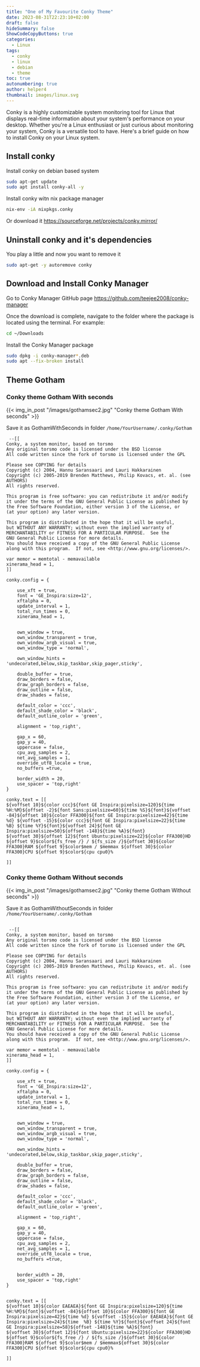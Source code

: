 ```yaml
---
title: "One of My Favourite Conky Theme"
date: 2023-08-31T22:23:10+02:00
draft: false
hideSummary: false
ShowCodeCopyButtons: true
categories:
  - Linux
tags:
  - conky
  - linux
  - debian
  - theme
toc: true
autonumbering: true
author: helper4
thumbnail: images/linux.svg
---
```


Conky is a highly customizable system monitoring tool for Linux that displays real-time information about your system's performance on your desktop. Whether you're a Linux enthusiast or just curious about monitoring your system, Conky is a versatile tool to have. Here's a brief guide on how to install Conky on your Linux system.

## Install conky

Install conky on debian based system

```bash
sudo apt-get update
sudo apt install conky-all -y
```
Install conky witn nix package manager

```bash
nix-env -iA nixpkgs.conky
```
Or download it https://sourceforge.net/projects/conky.mirror/



## Uninstall conky and it's dependencies

You play a little and now you want to remove it

```bash
sudo apt-get -y autoremove conky
```


## Download and Install Conky Manager

Go to Conky Manager GitHub page https://github.com/teejee2008/conky-manager

Once the download is complete, navigate to the folder where the package is located using the terminal. For example:

```bash
cd ~/Downloads
```

Install the Conky Manager package

```bash
sudo dpkg -i conky-manager*.deb
sudo apt --fix-broken install
```

## Theme Gotham
### Conky theme Gotham With seconds

{{< img_in_post "/images/gothamsec2.jpg" "Conky theme Gotham With seconds" >}}

Save it as GothamWithSeconds in folder ```/home/YourUsername/.conky/Gotham```

```text
 --[[
Conky, a system monitor, based on torsmo
Any original torsmo code is licensed under the BSD license
All code written since the fork of torsmo is licensed under the GPL

Please see COPYING for details
Copyright (c) 2004, Hannu Saransaari and Lauri Hakkarainen
Copyright (c) 2005-2019 Brenden Matthews, Philip Kovacs, et. al. (see AUTHORS)
All rights reserved.

This program is free software: you can redistribute it and/or modify
it under the terms of the GNU General Public License as published by
the Free Software Foundation, either version 3 of the License, or
(at your option) any later version.

This program is distributed in the hope that it will be useful,
but WITHOUT ANY WARRANTY; without even the implied warranty of
MERCHANTABILITY or FITNESS FOR A PARTICULAR PURPOSE.  See the
GNU General Public License for more details.
You should have received a copy of the GNU General Public License
along with this program.  If not, see <http://www.gnu.org/licenses/>.

var memor = memtotal - memavailable
xinerama_head = 1,
]]

conky.config = {
   
	use_xft = true,
	font = 'GE_Inspira:size=12',
	xftalpha = 0,
    update_interval = 1,
	total_run_times = 0,
	xinerama_head = 1,
	
	
	own_window = true,
 	own_window_transparent = true,
    own_window_argb_visual = true,
    own_window_type = 'normal',
    
	own_window_hints = 'undecorated,below,skip_taskbar,skip_pager,sticky',
	
 	double_buffer = true,   
    draw_borders = false,
    draw_graph_borders = false,
    draw_outline = false,
    draw_shades = false,
    
    default_color = 'ccc',
    default_shade_color = 'black',
    default_outline_color = 'green',
    
    alignment = 'top_right',
    
    gap_x = 60,
    gap_y = 40,
	uppercase = false,
	cpu_avg_samples = 2,
	net_avg_samples = 1,
	override_utf8_locale = true, 
	no_buffers =true,
	
    border_width = 20,
	use_spacer = 'top,right' 
}

conky.text = [[
${voffset 10}${color ccc}${font GE Inspira:pixelsize=120}${time %H:%M}${offset -2}${font Sans:pixelsize=60}${time %S}${font}${voffset -84}${offset 10}${color FFA300}${font GE Inspira:pixelsize=42}${time %d} ${voffset -15}${color ccc}${font GE Inspira:pixelsize=22}${time  %B} ${time %Y}${font}${voffset 24}${font GE Inspira:pixelsize=50}${offset -148}${time %A}${font}
${voffset 30}${offset 12}${font Ubuntu:pixelsize=22}${color FFA300}HD ${offset 9}$color${fs_free /} / ${fs_size /}${offset 30}${color FFA300}RAM ${offset 9}$color$mem / $memmax ${offset 30}${color FFA300}CPU ${offset 9}$color${cpu cpu0}% 

]]

```

### Conky theme Gotham Without seconds
 
{{< img_in_post "/images/gothamsec2.jpg" "Conky theme Gotham Without seconds" >}}

Save it as GothamWithoutSeconds in folder ```/home/YourUsername/.conky/Gotham```

```text

 --[[
Conky, a system monitor, based on torsmo
Any original torsmo code is licensed under the BSD license
All code written since the fork of torsmo is licensed under the GPL

Please see COPYING for details
Copyright (c) 2004, Hannu Saransaari and Lauri Hakkarainen
Copyright (c) 2005-2019 Brenden Matthews, Philip Kovacs, et. al. (see AUTHORS)
All rights reserved.

This program is free software: you can redistribute it and/or modify
it under the terms of the GNU General Public License as published by
the Free Software Foundation, either version 3 of the License, or
(at your option) any later version.

This program is distributed in the hope that it will be useful,
but WITHOUT ANY WARRANTY; without even the implied warranty of
MERCHANTABILITY or FITNESS FOR A PARTICULAR PURPOSE.  See the
GNU General Public License for more details.
You should have received a copy of the GNU General Public License
along with this program.  If not, see <http://www.gnu.org/licenses/>.

var memor = memtotal - memavailable
xinerama_head = 1,
]]

conky.config = {
   
	use_xft = true,
	font = 'GE_Inspira:size=12',
	xftalpha = 0,
    update_interval = 1,
	total_run_times = 0,
	xinerama_head = 1,
	
	
	own_window = true,
 	own_window_transparent = true,
    own_window_argb_visual = true,
    own_window_type = 'normal',
    
	own_window_hints = 'undecorated,below,skip_taskbar,skip_pager,sticky',
	
 	double_buffer = true,   
    draw_borders = false,
    draw_graph_borders = false,
    draw_outline = false,
    draw_shades = false,
    
    default_color = 'ccc',
    default_shade_color = 'black',
    default_outline_color = 'green',
    
    alignment = 'top_right',
    
    gap_x = 60,
    gap_y = 40,
	uppercase = false,
	cpu_avg_samples = 2,
	net_avg_samples = 1,
	override_utf8_locale = true, 
	no_buffers =true,
	

    border_width = 20,
	use_spacer = 'top,right' 
}


conky.text = [[
${voffset 10}${color EAEAEA}${font GE Inspira:pixelsize=120}${time %H:%M}${font}${voffset -84}${offset 10}${color FFA300}${font GE Inspira:pixelsize=42}${time %d} ${voffset -15}${color EAEAEA}${font GE Inspira:pixelsize=24}${time  %B} ${time %Y}${font}${voffset 24}${font GE Inspira:pixelsize=58}${offset -148}${time %A}${font}
${voffset 30}${offset 12}${font Ubuntu:pixelsize=22}${color FFA300}HD ${offset 9}$color${fs_free /} / ${fs_size /}${offset 30}${color FFA300}RAM ${offset 9}$color$mem / $memmax${offset 30}${color FFA300}CPU ${offset 9}$color${cpu cpu0}%

]]


```


